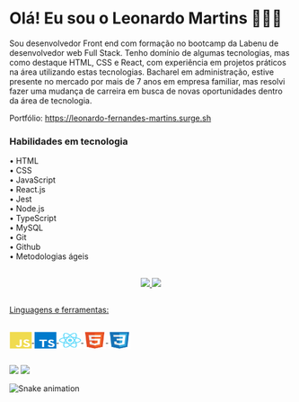 # Olá! Eu sou o Leonardo Martins 👨🏼‍💻

Sou desenvolvedor Front end com formação no bootcamp da Labenu de desenvolvedor web Full Stack. Tenho domínio de algumas tecnologias, mas como destaque HTML, CSS e React, com experiência em projetos práticos na área utilizando estas tecnologias.
Bacharel em administração, estive presente no mercado por mais de 7 anos em empresa familiar, mas resolvi fazer uma mudança de carreira em busca de novas oportunidades dentro da área de tecnologia.

Portfólio: https://leonardo-fernandes-martins.surge.sh

### Habilidades em tecnologia

• HTML  
• CSS           
• JavaScript  
• React.js  
• Jest  
• Node.js         
• TypeScript  
• MySQL       
• Git       
• Github  
• Metodologias ágeis  

##


<div align="center">
  <a href="https://github.com/FernandesMartinsLeonardo">
  <img height="180em" src="https://github-readme-stats.vercel.app/api?username=FernandesMartinsLeonardo&show_icons=true&theme=merko&include_all_commits=true&count_private=true"/>
  <img height="180em" src="https://github-readme-stats.vercel.app/api/top-langs/?username=FernandesMartinsLeonardo&layout=compact&langs_count=7&theme=merko"/>
</div>

  ##

  Linguagens e ferramentas:
 
 <div style="display: inline_block"><br>
  <img align="center" alt="Leonardo-Js" height="30" width="40" src="https://raw.githubusercontent.com/devicons/devicon/master/icons/javascript/javascript-plain.svg">
  <img align="center" alt="Leonardo-Ts" height="30" width="40" src="https://raw.githubusercontent.com/devicons/devicon/master/icons/typescript/typescript-plain.svg">
  <img align="center" alt="Leonardo-React" height="30" width="40" src="https://raw.githubusercontent.com/devicons/devicon/master/icons/react/react-original.svg">
  <img align="center" alt="Leonardo-HTML" height="30" width="40" src="https://raw.githubusercontent.com/devicons/devicon/master/icons/html5/html5-original.svg">
  <img align="center" alt="Leonardo-CSS" height="30" width="40" src="https://raw.githubusercontent.com/devicons/devicon/master/icons/css3/css3-original.svg">
</div>

##
  
<div> 
  <a href = "mailto:fmartins.leonardo@gmail.com"><img src="https://img.shields.io/badge/-Gmail-%23333?style=for-the-badge&logo=gmail&logoColor=white" target="_blank"></a>
  <a href="https://www.linkedin.com/in/fmartinsleonardo/" target="_blank"><img src="https://img.shields.io/badge/-LinkedIn-%230077B5?style=for-the-badge&logo=linkedin&logoColor=white" target="_blank"></a> 
 
  ![Snake animation](https://github.com/FernandesMartinsLeonardo/FernandesMartinsLeonardo/blob/output/github-contribution-grid-snake.svg)
 

 
</div>
